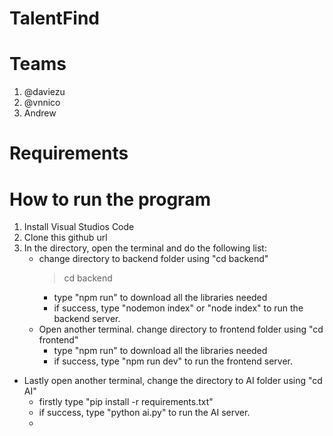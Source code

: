 # TalentFind

# Teams
1. @daviezu
2. @vnnico
3. Andrew

# Requirements

# How to run the program

1. Install Visual Studios Code
2. Clone this github url
3. In the directory, open the terminal and do the following list:
   - change directory to backend folder using "cd backend"
     > cd backend
     - type "npm run" to download all the libraries needed
     - if success, type "nodemon index" or "node index" to run the backend server.
   - Open another terminal. change directory to frontend folder using "cd frontend"
     - type "npm run" to download all the libraries needed
     - if success, type "npm run dev" to run the frontend server.
  - Lastly open another terminal, change the directory to AI folder using "cd AI"
    - firstly type "pip install -r requirements.txt"
    - if success, type "python ai.py" to run the AI server.
    - 
